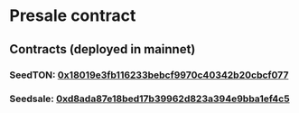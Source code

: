 # Presale contract

## Contracts (deployed in mainnet)

### SeedTON: [0x18019e3fb116233bebcf9970c40342b20cbcf077](https://etherscan.io/address/0x18019e3fb116233bebcf9970c40342b20cbcf077)

### Seedsale: [0xd8ada87e18bed17b39962d823a394e9bba1ef4c5](https://etherscan.io/address/0xd8ada87e18bed17b39962d823a394e9bba1ef4c5)
